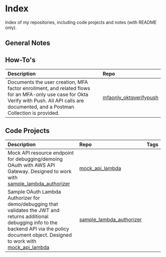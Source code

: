 # Index
Index of my repositories, including code projects and notes (with README only).
## General Notes
## How-To's

| Description                           | Repo   |
| :--------- | :-------| 
| Documents the user creation, MFA factor enrollment, and related flows for an MFA-only use case for Okta Verify with Push. All API calls are documented, and a Postman Collection is provided. | [mfaonly_oktqverifypush](https://github.com/bgarlow/mfaonly_oktaverifypush) |

## Code Projects 

| Description                           | Repo   | Tags |
| :--------- | :------- | :------ | 
| Mock API resource endpoint for debugging/demoing OAuth with AWS API Gateway. Designed to work with [sample_lambda_authorizer](https://github.com/bgarlow/sample_lambda_authorizer) | [mock_api_lambda](https://github.com/bgarlow/mock_api_lambda)| 
| Sample OAuth Lambda Authorizer for demo/debugging that validates the JWT and returns additional debugging info to the backend API via the policy document object. Designed to work with [mock_api_lambda](https://github.com/bgarlow/mock_api_lambda)            | [sample_lambda_authorizer](https://github.com/bgarlow/sample_lambda_authorizer)| |


